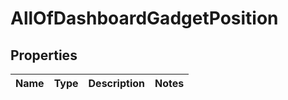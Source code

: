 # AllOfDashboardGadgetPosition

## Properties
Name | Type | Description | Notes
------------ | ------------- | ------------- | -------------
